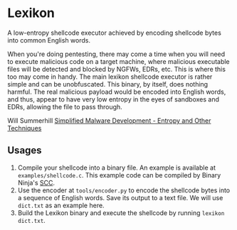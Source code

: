 # Lexikon

A low-entropy shellcode executor achieved by encoding shellcode bytes into common English words.

When you're doing pentesting, there may come a time when you will need to execute malicious code on a target machine, where malicious executable files will be detected and blocked by NGFWs, EDRs, etc. This is where this too may come in handy. The main lexikon shellcode executor is rather simple and can be unobfuscated. This binary, by itself, does nothing harmful. The real malicious payload would be encoded into English words, and thus, appear to have very low entropy in the eyes of sandboxes and EDRs, allowing the file to pass through.

Will Summerhill [Simplified Malware Development - Entropy and Other Techniques](https://youtu.be/F6R-YPsjpVY?t=13597)

## Usages

1. Compile your shellcode into a binary file. An example is available at `examples/shellcode.c`. This example code can be compiled by Binary Ninja's [SCC](https://scc.binary.ninja/).
2. Use the encoder at `tools/encoder.py` to encode the shellcode bytes into a sequence of English words. Save its output to a text file. We will use `dict.txt` as an example here.
3. Build the Lexikon binary and execute the shellcode by running `lexikon dict.txt`.
